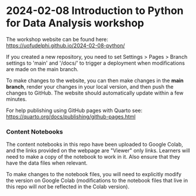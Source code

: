 # 2024-02-08 Introduction to Python for Data Analysis workshop

The workshop website can be 
found here: https://uofudelphi.github.io/2024-02-08-python/

If you created a new repository, you need to set Settings > Pages > Branch settings to 'main' and '/docs/' to trigger a deployment when modifications are made on the main branch.

To make changes to the website, you can then make changes in the **main branch**, render your changes in your local version, and then push the changes to GitHub. The website should automatically update within a few minutes. 

For help publishing using GitHub pages with Quarto see: https://quarto.org/docs/publishing/github-pages.html

### Content Notebooks

The content notebooks in this repo have been uploaded to Google Colab, and the links provided on the webpage are "Viewer" only links. Learners will need to make a copy of the notebook to work in it. Also ensure that they have the data files when relevant. 

To make changes to the notebook files, you will need to explicitly modify the version on Google Colab (modifications to the notebook files that live in this repo will *not* be reflected in the Colab version).